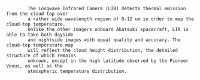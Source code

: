 
            The Longwave Infrared Camera (LIR) detects thermal emission from the cloud top over
            a rather wide wavelength region of 8-12 um in order to map the cloud-top temperature.
            Unlike the other imagers onboard Akatsuki spacecraft, LIR is able to take both dayside
            and nightside images with equal quality and accuracy. The cloud-top temperature map
            will reflect the cloud height distribution, the detailed structure of which remains
            unknown, except in the high latitude observed by the Pioneer Venus, as well as the
            atmospheric temperature distribution.
        